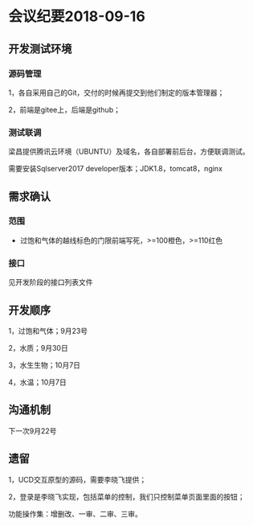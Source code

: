 # 会议纪要2018-09-16

## 开发测试环境

### 源码管理

1，各自采用自己的Git，交付的时候再提交到他们制定的版本管理器；

2，前端是gitee上，后端是github；





###  测试联调

梁昌提供腾讯云环境（UBUNTU）及域名，各自部署前后台，方便联调测试。

需要安装Sqlserver2017 developer版本；JDK1.8，tomcat8，nginx



## 需求确认

### 范围

* 过饱和气体的越线标色的门限前端写死，>=100橙色，>=110红色



### 接口

见开发阶段的接口列表文件



## 开发顺序

1，过饱和气体；9月23号

2，水质；9月30日

3，水生生物；10月7日

4，水温；10月7日



## 沟通机制

下一次9月22号





## 遗留

1，UCD交互原型的源码，需要李晓飞提供；

2，登录是李晓飞实现，包括菜单的控制，我们只控制菜单页面里面的按钮；

功能操作集：增删改、一审、二审、三审。





